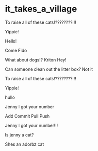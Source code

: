 # it_takes_a_village
To raise all of these cats!????????!!!

Yippie!

Hello!

Come Fido


What about dogs!?
Kriton 
Hey! 

Can someone clean out the litter box? Not it


To raise all of these cats!????????!!!

Yippie!

hullo
 
Jenny I got your number


Add Commit Pull Push

Jenny I got your number!!!


Is jenny a cat?

Shes an adorbz cat